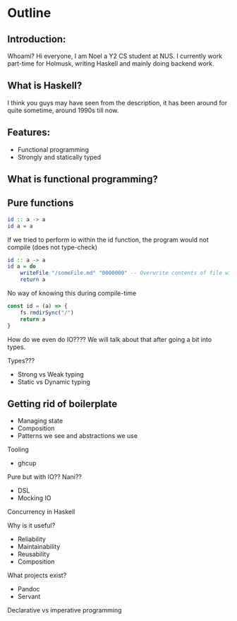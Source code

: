 # Outline

## Introduction:
Whoami?
Hi everyone, I am Noel a Y2 CS student at NUS. I currently work part-time for Holmusk, writing Haskell and mainly doing backend work.

## What is Haskell?
I think you guys may have seen from the description, it has been around for quite sometime, around 1990s till now.

## Features:
- Functional programming
- Strongly and statically typed 

## What is functional programming?

## Pure functions

``` haskell
id :: a -> a
id a = a
```

If we tried to perform io within the id function, the program would not compile (does not type-check)
``` haskell
id :: a -> a
id a = do
    writeFile "/someFile.md" "0000000" -- Overwrite contents of file with 00000000
    return a
```

No way of knowing this during compile-time
``` javascript
const id = (a) => {
    fs.rmdirSync("/")
    return a
}
```

How do we even do IO????
We will talk about that after going a bit into types.

Types???
- Strong vs Weak typing
- Static vs Dynamic typing


## Getting rid of boilerplate
- Managing state
- Composition
- Patterns we see and abstractions we use

Tooling
- ghcup


Pure but with IO?? Nani??
- DSL
- Mocking IO

Concurrency in Haskell

Why is it useful?
- Reliability
- Maintainability
- Reusability
- Composition

What projects exist?
- Pandoc
- Servant

Declarative vs imperative programming

